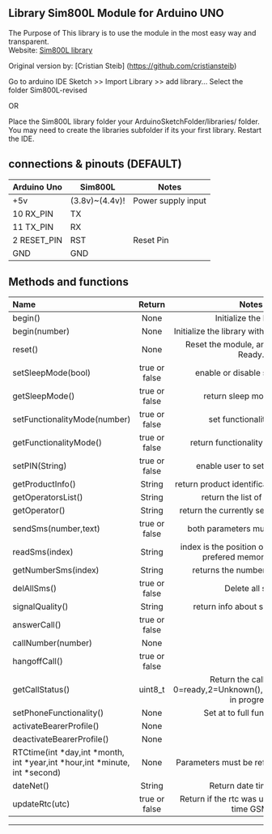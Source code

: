 ## Library Sim800L Module for Arduino UNO
The Purpose of This library is to use the module in the most easy way and transparent.  
Website: [Sim800L library](https://github.com/VittorioEsposito/Sim800L-revised)

Original version by:   [Cristian Steib] (https://github.com/cristiansteib)


Go to arduino IDE Sketch >> Import Library >> add library... Select the folder Sim800L-revised

OR 

Place the Sim800L library folder your ArduinoSketchFolder/libraries/ folder. 
You may need to create the libraries subfolder if its your first library. Restart the IDE.


## connections & pinouts (DEFAULT)
Arduino Uno  |   Sim800L   |    Notes  
-------------|-------------|------------
+5v| (3.8v)~(4.4v)!| Power supply input
10 RX_PIN | TX |  
11 TX_PIN | RX |
2   RESET_PIN | RST| Reset Pin
GND | GND | 


## Methods and functions

Name|Return|Notes
:-------|:-------:|:-----------------------------------------------:|
begin()|None|Initialize the library
begin(number)|None|Initialize the library with user's baud rate
reset()|None|Reset the module, and wait to Sms Ready.
setSleepMode(bool)|true or false|enable or disable sleep mode
getSleepMode()|true or false|return sleep mode status
setFunctionalityMode(number)|true or false|set functionality mode
getFunctionalityMode()|true or false|return functionality mode status
setPIN(String)|true or false|enable user to set a pin code
getProductInfo()|String|return product identification information
getOperatorsList()|String|return the list of operators
getOperator()|String|return the currently selected operator
sendSms(number,text)|true or false|both parameters must be Strings.
readSms(index)|String|index is the position of the sms in the prefered memory storage
getNumberSms(index)|String|returns the number of the sms.
delAllSms()|true or false|Delete all sms
signalQuality()|String|return info about signal quality
answerCall()|true or false|
callNumber(number)|None|
hangoffCall()|true or false|
getCallStatus()|uint8_t|Return the call status, 0=ready,2=Unknown(),3=Ringing,4=Call in progress
setPhoneFunctionality()|None|Set at to full functionality 
activateBearerProfile()|None|
deactivateBearerProfile()|None|
RTCtime(int *day,int *month, int *year,int *hour,int *minute, int *second)|None| Parameters must be reference ex: &day
dateNet()|String|Return date time GSM
updateRtc(utc)|true or false|Return if the rtc was update with date time GSM. 
____________________________________________________________________________________
